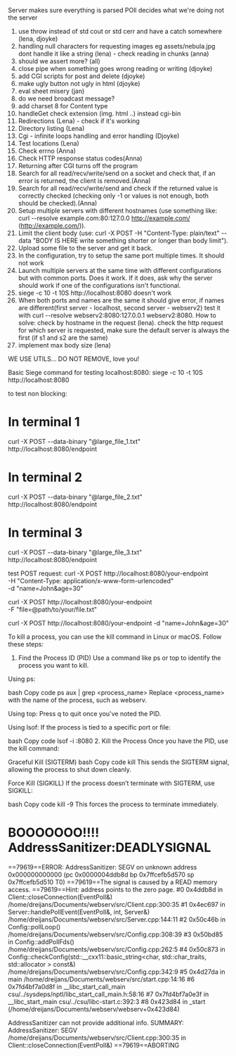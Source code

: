 Server makes sure everything is parsed
POll decides what we're doing not the server

1. use throw instead of std cout or std cerr and have a catch somewhere (lena, djoyke)
2. handling null characters for requesting images eg assets/nebula.jpg dont handle it like a string (lena) - check reading in chunks (anna)
3. should we assert more? (all)
4. close pipe when something goes wrong reading or writing (djoyke)
6. add CGI scripts for post and delete (djoyke)
7. make ugly button not ugly in html (djoyke)
8. eval sheet misery (jan)
11. do we need broadcast message?
12. add charset 8 for Content type
13. handleGet check extension (img. html ..) instead cgi-bin
14. Redirections (Lena) - check if it's working
15. Directory listing (Lena)
16. Cgi - infinite loops handling and error handling (Djoyke)
17. Test locations (Lena)
18. Check errno (Anna)
19. Check HTTP response status codes(Anna)
21. Returning after CGI turns off the program
23. Search for all read/recv/write/send on a socket and check that, if an error is returned, the client is removed.(Anna)
24. Search for all read/recv/write/send and check if the returned value is correctly checked (checking only -1 or values is not enough, both should be checked).(Anna)
26. Setup multiple servers with different hostnames (use something like: curl --resolve example.com:80:127.0.0 http://example.com/ (http://example.com/)).
27. Limit the client body (use: curl -X POST -H "Content-Type: plain/text" --data "BODY IS HERE write something shorter or longer than body limit").
29. Upload some file to the server and get it back.
30. In the configuration, try to setup the same port multiple times. It should not work
31. Launch multiple servers at the same time with different configurations but with common ports. Does it work. If it does, ask why the server should work if one of the configurations isn't functional. 
32. siege -c 10 -t 10S http://localhost:8080 doesn't work
33. When both ports and names are the same it should give error, if names are different(first server - localhost, second server - webserv2) test it with curl --resolve webserv2:8080:127.0.0.1 webserv2:8080. How to solve: check by hostname in the request (lena). check the http request for which server is requested, make sure the default server is always the first (if s1 and s2 are the same)
34. implement max body size (lena)




WE USE UTILS... DO NOT REMOVE, love you!


Basic Siege command for testing localhost:8080:
siege -c 10 -t 10S http://localhost:8080

to test non blocking:
# In terminal 1
curl -X POST --data-binary "@large_file_1.txt" http://localhost:8080/endpoint
# In terminal 2
curl -X POST --data-binary "@large_file_2.txt" http://localhost:8080/endpoint
# In terminal 3
curl -X POST --data-binary "@large_file_3.txt" http://localhost:8080/endpoint


test POST request:
curl -X POST http://localhost:8080/your-endpoint \
     -H "Content-Type: application/x-www-form-urlencoded" \
     -d "name=John&age=30"

curl -X POST http://localhost:8080/your-endpoint \
     -F "file=@path/to/your/file.txt"

curl -X POST http://localhost:8080/your-endpoint -d "name=John&age=30"


To kill a process, you can use the kill command in Linux or macOS. Follow these steps:

1. Find the Process ID (PID)
Use a command like ps or top to identify the process you want to kill.

Using ps:

bash
Copy code
ps aux | grep <process_name>
Replace <process_name> with the name of the process, such as webserv.

Using top: Press q to quit once you've noted the PID.

Using lsof: If the process is tied to a specific port or file:

bash
Copy code
lsof -i :8080
2. Kill the Process
Once you have the PID, use the kill command:

Graceful Kill (SIGTERM)
bash
Copy code
kill <PID>
This sends the SIGTERM signal, allowing the process to shut down cleanly.

Force Kill (SIGKILL)
If the process doesn’t terminate with SIGTERM, use SIGKILL:

bash
Copy code
kill -9 <PID>
This forces the process to terminate immediately.



BOOOOOOO!!!!
AddressSanitizer:DEADLYSIGNAL
=================================================================
==79619==ERROR: AddressSanitizer: SEGV on unknown address 0x000000000000 (pc 0x0000004ddb8d bp 0x7ffcefb5d570 sp 0x7ffcefb5d510 T0)
==79619==The signal is caused by a READ memory access.
==79619==Hint: address points to the zero page.
    #0 0x4ddb8d in Client::closeConnection(EventPoll&) /home/dreijans/Documents/webserv/src/Client.cpp:300:35
    #1 0x4ec697 in Server::handlePollEvent(EventPoll&, int, Server&) /home/dreijans/Documents/webserv/src/Server.cpp:144:11
    #2 0x50c46b in Config::pollLoop() /home/dreijans/Documents/webserv/src/Config.cpp:308:39
    #3 0x50bd85 in Config::addPollFds() /home/dreijans/Documents/webserv/src/Config.cpp:262:5
    #4 0x50c873 in Config::checkConfig(std::__cxx11::basic_string<char, std::char_traits<char>, std::allocator<char> > const&) /home/dreijans/Documents/webserv/src/Config.cpp:342:9
    #5 0x4d27da in main /home/dreijans/Documents/webserv/src/start.cpp:14:16
    #6 0x7fd4bf7a0d8f in __libc_start_call_main csu/../sysdeps/nptl/libc_start_call_main.h:58:16
    #7 0x7fd4bf7a0e3f in __libc_start_main csu/../csu/libc-start.c:392:3
    #8 0x423d84 in _start (/home/dreijans/Documents/webserv/webserv+0x423d84)

AddressSanitizer can not provide additional info.
SUMMARY: AddressSanitizer: SEGV /home/dreijans/Documents/webserv/src/Client.cpp:300:35 in Client::closeConnection(EventPoll&)
==79619==ABORTING
